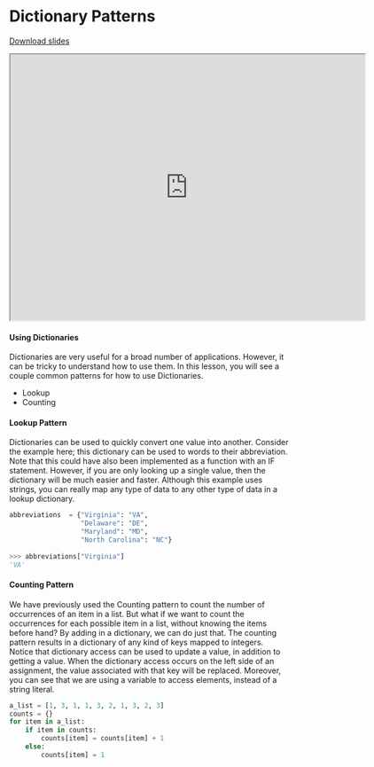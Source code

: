 # Dictionary Patterns

[Download slides](Dictionary%20Patterns.pdf)


<iframe style="width: 640px; height: 480px;" width="300" height="150" allowfullscreen="allowfullscreen" webkitallowfullscreen="webkitallowfullscreen" mozallowfullscreen="mozallowfullscreen"
title="Dictionary Patterns"
src="https://www.youtube.com/embed/yjp04tHak-4?feature=oembed&amp;rel=0" ></iframe>


#### Using Dictionaries
Dictionaries are very useful for a broad number of applications.
However, it can be tricky to understand how to use them.
In this lesson, you will see a couple common patterns for how to use Dictionaries.

* Lookup
* Counting

#### Lookup Pattern

Dictionaries can be used to quickly convert one value into another.
Consider the example here; this dictionary can be used to words to their abbreviation.
Note that this could have also been implemented as a function with an IF statement.
However, if you are only looking up a single value, then the dictionary will be much easier and faster.
Although this example uses strings, you can really map any type of data to any other type of data in a lookup dictionary.

```python
abbreviations  = {"Virginia": "VA", 
                  "Delaware": "DE", 
                  "Maryland": "MD",
                  "North Carolina": "NC"}
                  
>>> abbreviations["Virginia"]
'VA'
```

#### Counting Pattern

We have previously used the Counting pattern to count the number of occurrences of an item in a list.
But what if we want to count the occurrences for each possible item in a list, without knowing the items before hand?
By adding in a dictionary, we can do just that.
The counting pattern results in a dictionary of any kind of keys mapped to integers.
Notice that dictionary access can be used to update a value, in addition to getting a value.
When the dictionary access occurs on the left side of an assignment, the value associated with that key will be replaced.
Moreover, you can see that we are using a variable to access elements, instead of a string literal.

```python
a_list = [1, 3, 1, 1, 3, 2, 1, 3, 2, 3]
counts = {}
for item in a_list:
    if item in counts:
        counts[item] = counts[item] + 1
    else:
        counts[item] = 1
```
